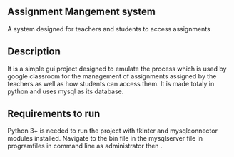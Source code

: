 ## Assignment Mangement system
A system designed for teachers and students to access assignments

## Description
It is a simple gui project designed to emulate the process which is used by google classroom for the management of assignments assigned by the teachers as well as how students can access them.
It is made totaly in python and uses mysql as its database. 

## Requirements to run
Python 3+ is needed to run the project with tkinter and mysqlconnector modules installed.
Navigate to the bin file in the mysqlserver file in programfiles in command line as administrator
then .

